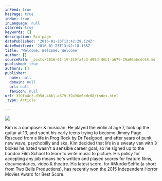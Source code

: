 ```yaml
---
inFeed: true
hasPage: true
inNav: true
inLanguage: null
starred: true
keywords: []
description: Bio page
datePublished: '2016-01-23T13:42:29.124Z'
dateModified: '2016-01-23T13:42:18.135Z'
title: 'Welcome, Welcome, Welcome'
author: []
sourcePath: _posts/2016-01-19-319fa4c3-d95d-46b1-a679-39a96e6cdc68.md
published: true
authors: []
publisher:
  name: null
  domain: null
  url: null
  favicon: null
url: 319fa4c3-d95d-46b1-a679-39a96e6cdc68/index.html
_type: Article

---
```

![](https://s3-us-west-2.amazonaws.com/the-grid-img/p/ba1c2d08a95a157f979aa2268cde748a429131b2.jpg)

Kim is a composer & musician. He played the violin at age 7, took up the guitar at 13, and spent his early teens trying to become Jimmy Page. Rescued from a life in Prog Rock by Dr Feelgood, and after years of punk, new wave, psychobilly and ska, Kim decided that life in a sweaty van with 3 blokes he hated wasn't a sensible career goal, so he signed up to the London Film School to learn to write music to picture.  His policy for accepting any job means he's written and played scores for feature films, documentaries, video & theatre.  His latest score, for \#MurderSelfie (a short from Two Bells Productions), has recently won the 2015 Independent Horror Movies Award for Best Score.